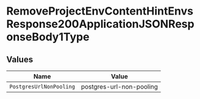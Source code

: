 # RemoveProjectEnvContentHintEnvsResponse200ApplicationJSONResponseBody1Type


## Values

| Name                     | Value                    |
| ------------------------ | ------------------------ |
| `PostgresUrlNonPooling`  | postgres-url-non-pooling |